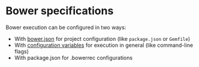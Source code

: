 # Bower specifications

Bower execution can be configured in two ways:

- With [bower.json](./json.md) for project configuration (like `package.json` or `Gemfile`)
- With [configuration variables](./config.md) for execution in general (like command-line flags)
- With package.json for .bowerrec configurations
